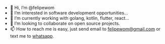 - 👋 Hi, I’m @felipewom
- 👀 I’m interested in software development opportunities...
- 🌱 I’m currently working with golang, kotlin, flutter, react...
- 💞️ I’m looking to collaborate on open source projects.
- 📫 How to reach me is easy, just send email to [felipewom@gmail.com](mailto:felipewom@gmail.com?subject=Hey%20I%20just%20saw%20your%20profile%20from%20github%20and%20want%20to%20say%20Hi!) or text me to [whatsapp](https://api.whatsapp.com/send?phone=554896132214&text=Hey%20I%20just%20saw%20your%20profile%20from%20github%20and%20want%20to%20say%20Hi!).

<!---
felipewom/felipewom is a ✨ special ✨ repository because its `README.md` (this file) appears on your GitHub profile.
You can click the Preview link to take a look at your changes.
--->
